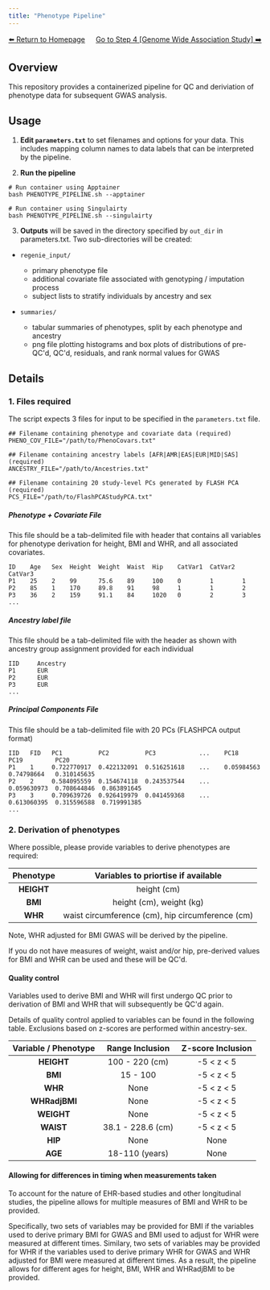 ```yaml
---
title: "Phenotype Pipeline"
---
```

<div style="display: flex; justify-content: space-between; align-items: center;">
  <a href="./index.html">⬅️ Return to Homepage</a>
  <a href="./gwas.html">Go to Step 4 [Genome Wide Association Study] ➡️</a>
</div>

## Overview

This repository provides a containerized pipeline for QC and deriviation of phenotype data for subsequent GWAS analysis.

## Usage

1. **Edit `parameters.txt`** to set filenames and options for your data. This includes mapping column names to data labels that can be interpreted by the pipeline.

2. **Run the pipeline**

```
# Run container using Apptainer
bash PHENOTYPE_PIPELINE.sh --apptainer

# Run container using Singulairty
bash PHENOTYPE_PIPELINE.sh --singulairty
```


3. **Outputs** will be saved in the directory specified by `out_dir` in parameters.txt. Two sub-directories will be created:

  * `regenie_input/`
    * primary phenotype file
    * additional covariate file associated with genotyping / imputation process
    * subject lists to stratify individuals by ancestry and sex

  * `summaries/`
    * tabular summaries of phenotypes, split by each phenotype and ancestry
    * png file plotting histograms and box plots of distributions of pre-QC'd, QC'd, residuals, and rank normal values for GWAS


## Details

### 1. Files required
The script expects 3 files for input to be specified in the `parameters.txt` file.
```
## Filename containing phenotype and covariate data (required)
PHENO_COV_FILE="/path/to/PhenoCovars.txt"

## Filename containing ancestry labels [AFR|AMR|EAS|EUR|MID|SAS] (required)
ANCESTRY_FILE="/path/to/Ancestries.txt"

## Filename containing 20 study-level PCs generated by FLASH PCA (required)
PCS_FILE="/path/to/FlashPCAStudyPCA.txt"
```
##### Phenotype + Covariate File
This file should be a tab-delimited file with header that contains all variables for phenotype derivation for height, BMI and WHR, and all associated covariates. 

```
ID    Age   Sex  Height  Weight  Waist  Hip    CatVar1  CatVar2  CatVar3
P1    25    2    99      75.6    89     100    0        1        1
P2    85    1    170     89.8    91     98     1        1        2
P3    36    2    159     91.1    84     1020   0        2        3
...
```
##### Ancestry label file
This file should be a tab-delimited file with the header as shown with ancestry group assignment provided for each individual
```
IID     Ancestry
P1      EUR
P2      EUR
P3      EUR
...
```
##### Principal Components File
This file should be a tab-delimited file with 20 PCs (FLASHPCA output format)
```
IID   FID   PC1          PC2          PC3            ...    PC18         PC19         PC20          
P1    1     0.722770917  0.422132091  0.516251618    ...    0.05984563   0.74798664   0.310145635
P2    2     0.584095559  0.154674118  0.243537544    ...    0.059630973  0.708644846  0.863891645
P3    3     0.709639726  0.926419979  0.041459368    ...    0.613060395  0.315596588  0.719991385
...
```


### 2. Derivation of phenotypes
Where possible, please provide variables to derive phenotypes are required:

| Phenotype | Variables to priortise if available |
| :---: | :---: |
| **HEIGHT** | height (cm) |
| **BMI** | height (cm), weight (kg) |
| **WHR** | waist circumference (cm), hip circumference (cm) |

Note, WHR adjusted for BMI GWAS will be derived by the pipeline.

If you do not have measures of weight, waist and/or hip, pre-derived values for BMI and WHR can be used and these will be QC'd.

#### Quality control
Variables used to derive BMI and WHR will first undergo QC prior to derivation of BMI and WHR that will subsequently be QC'd again.

Details of quality control applied to variables can be found in the following table. Exclusions based on z-scores are performed within ancestry-sex.

| Variable / Phenotype | Range Inclusion | Z-score Inclusion |
| :---:       | :---:              | :---: |
| **HEIGHT**    | 100 - 220 (cm)    | -5 < z < 5 |
| **BMI**       | 15 - 100          | -5 < z < 5 |
| **WHR**       | None              | -5 < z < 5 |
| **WHRadjBMI** | None              | -5 < z < 5 |
| **WEIGHT**    | None              | -5 < z < 5 |
| **WAIST**     | 38.1 - 228.6 (cm) | -5 < z < 5 |
| **HIP**       | None              | None |
| **AGE**       | 18-110 (years)    | None |


#### Allowing for differences in timing when measurements taken
To account for the nature of EHR-based studies and other longitudinal studies, the pipeline allows for multiple measures of BMI and WHR to be provided. 

Specifically, two sets of variables may be provided for BMI if the variables used to derive primary BMI for GWAS and BMI used to adjust for WHR were measured at different times. 
Similary, two sets of variables may be provided for WHR if the variables used to derive primary WHR for GWAS and WHR adjusted for BMI  were measured at different times. 
As a result, the pipeline allows for different ages for height, BMI, WHR and WHRadjBMI to be provided.

